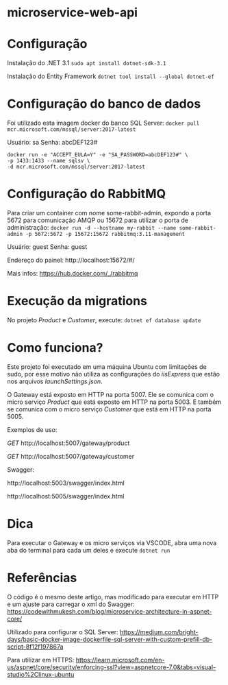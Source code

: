 # microservice-web-api

# Configuração

Instalação do .NET 3.1
`sudo apt install dotnet-sdk-3.1`

Instalação do Entity Framework
`dotnet tool install --global dotnet-ef`

# Configuração do banco de dados

Foi utilizado esta imagem docker do banco SQL Server:
`docker pull mcr.microsoft.com/mssql/server:2017-latest`

Usuário: sa
Senha: abcDEF123#

```
docker run -e "ACCEPT_EULA=Y" -e "SA_PASSWORD=abcDEF123#" \
-p 1433:1433 --name sqlsv \
-d mcr.microsoft.com/mssql/server:2017-latest
```

# Configuração do RabbitMQ

Para criar um container com nome some-rabbit-admin, expondo a porta 5672 para comunicação AMQP ou 15672 para utilizar o porta de administração:
`docker run -d --hostname my-rabbit --name some-rabbit-admin -p 5672:5672 -p 15672:15672 rabbitmq:3.11-management`

Usuário: guest
Senha: guest

Endereço do painel:
http://localhost:15672/#/

Mais infos:
https://hub.docker.com/_/rabbitmq

# Execução da migrations

No projeto *Product* e *Customer*, execute:
`dotnet ef database update`

# Como funciona?

Este projeto foi executado em uma máquina Ubuntu com limitações de sudo, por esse motivo não utiliza as configurações do *iisExpress* que estão nos arquivos *launchSettings.json*.

O Gateway está exposto em HTTP na porta 5007.
Ele se comunica com o micro serviço *Product* que está exposto em HTTP na porta 5003.
E também se comunica com o micro serviço *Customer* que está em HTTP na porta 5005.

Exemplos de uso:

*GET* http://localhost:5007/gateway/product

*GET* http://localhost:5007/gateway/customer

Swagger:

http://localhost:5003/swagger/index.html

http://localhost:5005/swagger/index.html

# Dica

Para executar o Gateway e os micro serviços via VSCODE, abra uma nova aba do terminal para cada um deles e execute `dotnet run`

# Referências

O código é o mesmo deste artigo, mas modificado para executar em HTTP e um ajuste para carregar o xml do Swagger:
https://codewithmukesh.com/blog/microservice-architecture-in-aspnet-core/

Utilizado para configurar o SQL Server:
https://medium.com/bright-days/basic-docker-image-dockerfile-sql-server-with-custom-prefill-db-script-8f12f197867a

Para utilizar em HTTPS:
https://learn.microsoft.com/en-us/aspnet/core/security/enforcing-ssl?view=aspnetcore-7.0&tabs=visual-studio%2Clinux-ubuntu